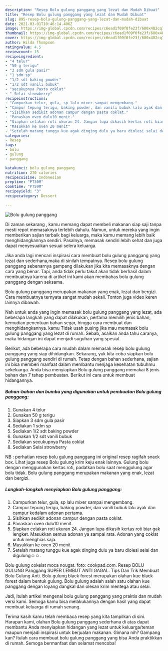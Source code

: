 ```yaml
---
description: "Resep Bolu gulung panggang yang lezat dan Mudah Dibuat"
title: "Resep Bolu gulung panggang yang lezat dan Mudah Dibuat"
slug: 895-resep-bolu-gulung-panggang-yang-lezat-dan-mudah-dibuat
date: 2021-03-01T10:46:14.406Z
image: https://img-global.cpcdn.com/recipes/c6ead1f09f0fe23f/680x482cq70/bolu-gulung-panggang-foto-resep-utama.jpg
thumbnail: https://img-global.cpcdn.com/recipes/c6ead1f09f0fe23f/680x482cq70/bolu-gulung-panggang-foto-resep-utama.jpg
cover: https://img-global.cpcdn.com/recipes/c6ead1f09f0fe23f/680x482cq70/bolu-gulung-panggang-foto-resep-utama.jpg
author: Hilda Thompson
ratingvalue: 4.5
reviewcount: 15
recipeingredient:
- "4 telur"
- "50 g terigu"
- "3 sdm gula pasir"
- "1 sdm sp"
- "1/2 sdt baking powder"
- "1/2 sdt vanili bubuk"
- "secukupnya Pasta coklat"
- " Selai strowberry"
recipeinstructions:
- "Campurkan telur, gula, sp lalu mixer sampai mengembang."
- "Campur tepung terigu, baking powder, dan vanili bubuk lalu ayak dan campur kedalam adonan pertama."
- "Sisihkan sedikit adonan campur dengan pasta coklat."
- "Panaskan oven dulu10 menit."
- "Siapkan cetakan roti ukuran 24. Jangan lupa dikasih kertas roti biar gak lengket. Masukkan semua adonan ya sampai rata. Adonan yang coklat untuk menghias saja."
- "Masukkan ke oven 20 menit"
- "Setelah matang tunggu kue agak dinging dulu ya baru diolesi selai dan digulung☺☺."
categories:
- Resep
tags:
- bolu
- gulung
- panggang

katakunci: bolu gulung panggang 
nutrition: 270 calories
recipecuisine: Indonesian
preptime: "PT30M"
cooktime: "PT59M"
recipeyield: "3"
recipecategory: Dessert

---
```



![Bolu gulung panggang](https://img-global.cpcdn.com/recipes/c6ead1f09f0fe23f/680x482cq70/bolu-gulung-panggang-foto-resep-utama.jpg)

Di zaman  sekarang , kamu memang dapat membeli makanan siap saji tanpa mesti repot memasaknya terlebih dahulu. Namun, untuk mereka yang ingin memberikan sajian terbaik bagi keluarga, maka kamu memang lebih baik menghidangkannya sendiri. Pasalnya, memasak sendiri lebih sehat dan juga dapat menyesuaikan sesuai selera keluarga.

Jika anda lagi mencari inspirasi cara membuat bolu gulung panggang yang lezat dan sederhana,maka di sinilah tempatnya. Resep bolu gulung panggang  sebenarnya gampang dilakukan jika kita memasaknya dengan cara yang benar. Tapi, anda tidak perlu takut akan tidak berhasil dalam membuatnya 
karena di artikel ini kami akan membahas bolu gulung panggang dengan seksama.  

Bolu gulung panggang merupakan makanan yang enak, lezat dan bergizi. Cara membuatnya ternyata sangat mudah sekali. Tonton juga video keren lainnya dibawah.

Nah untuk anda yang ingin memasak bolu gulung panggang yang lezat, ada beberapa langkah yang dapat dilakukan, pertama memilih jenis bahan, kemudian penentuan bahan segar, hingga cara membuat dan menghidangkannya. kamu Tidak usah pusing jika mau memasak bolu gulung panggang yang lezat di rumah. Sebab, asalkan anda  tahu caranya, maka hidangan ini dapat menjadi suguhan yang spesial.

Berikut, ada beberapa cara mudah dalam memasak resep bolu gulung panggang yang siap dihidangkan. Sekarang, yuk kita coba siapkan bolu gulung panggang sendiri di rumah. Tetap dengan bahan sederhana, sajian ini bisa memberi manfaat dalam membantu menjaga kesehatan tubuhmu sekeluarga. Anda bisa menyiapkan Bolu gulung panggang memakai 8 jenis bahan dan 7 tahap pembuatan. Berikut ini cara untuk membuat hidangannya.

<!--inarticleads1-->

##### Bahan-bahan dan bumbu yang digunakan untuk pembuatan Bolu gulung panggang:

1. Gunakan 4 telur
1. Gunakan 50 g terigu
1. Siapkan 3 sdm gula pasir
1. Sediakan 1 sdm sp
1. Sediakan 1/2 sdt baking powder
1. Gunakan 1/2 sdt vanili bubuk
1. Sediakan secukupnya Pasta coklat
1. Sediakan  Selai strowberry


NB : perhatian resep bolu gulung panggang ini original resep ragifah snack box. Lihat juga resep Bolu gulung krim keju enak lainnya. Gulung bolu dengan menggunakan kertas roti, padatkan bolu saat menggulung agar bolu tidak. Bolu gulung panggang merupakan makanan yang enak, lezat dan bergizi. 

<!--inarticleads2-->

##### Langkah-langkah menyiapkan Bolu gulung panggang:

1. Campurkan telur, gula, sp lalu mixer sampai mengembang.
1. Campur tepung terigu, baking powder, dan vanili bubuk lalu ayak dan campur kedalam adonan pertama.
1. Sisihkan sedikit adonan campur dengan pasta coklat.
1. Panaskan oven dulu10 menit.
1. Siapkan cetakan roti ukuran 24. Jangan lupa dikasih kertas roti biar gak lengket. Masukkan semua adonan ya sampai rata. Adonan yang coklat untuk menghias saja.
1. Masukkan ke oven 20 menit
1. Setelah matang tunggu kue agak dinging dulu ya baru diolesi selai dan digulung☺☺.


Bolu gulung cokelat moca nougat. foto: cookpad.com. Resep BOLU GULUNG Panggang SUPER LEMBUT ANTI GAGAL. Tips Dan Trik Membuat Bolu Gulung Anti. Bolu gulung black forest merupakan olahan kue black forest dalam bentuk gulung. Bolu gulung adalah salah satu olahan kue panggang dengan loyang dangkal dan olesan krim mentega atau selai. 

Jadi, itulah artikel mengenai  bolu gulung panggang  yang praktis dan mudah versi kami. Semoga kamu bisa melakukannya dengan hasil yang dapat membuat keluarga di rumah senang. 

Terima kasih kamu telah membaca resep yang kita tampilkan di sini. Harapan kami, olahan  Bolu gulung panggang sederhana di atas dapat membantu Anda menyiapkan hidangan yang lezat untuk keluarga/teman maupun menjadi inspirasi untuk berjualan makanan. Gimana nih? Gampang kan? Itulah cara membuat bolu gulung panggang yang bisa Anda praktikkan di rumah. Semoga bermanfaat dan selamat mencoba!

